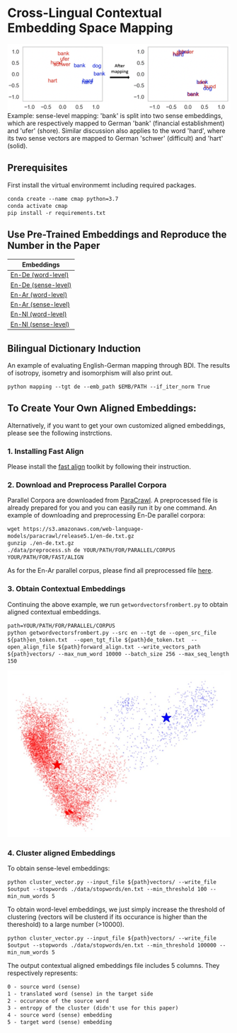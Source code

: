# Cross-Lingual Contextual Embedding Space Mapping
![sense-level](https://github.com/fe1ixxu/Contextual_Mapping/blob/main/figures/sense-level.png)
Example: sense-level mapping: 'bank' is split into two sense embeddings, which are respectively mapped to German 'bank' (financial establishment) and 'ufer' (shore). Similar discussion also applies to the word 'hard', where its two sense vectors are mapped to German 'schwer' (difficult) and 'hart' (solid).

## Prerequisites
First install the virtual environmemt including required packages.

```
conda create --name cmap python=3.7
conda activate cmap
pip install -r requirements.txt
```

## Use Pre-Trained Embeddings and Reproduce the Number in the Paper
|    Embeddings    | 
| ---------- | 
| [En-De (word-level)](https://drive.google.com/file/d/1Yg6hkRvVbF0by34JA02uiJl-4BidI-nN/view?usp=sharing) | 
| [En-De (sense-level)](https://drive.google.com/file/d/1dFb0lxqlBZpjLTmLYiKdxE-Kh48T2SBc/view?usp=sharing) |
| [En-Ar (word-level)](https://drive.google.com/file/d/16Dj3I61sMWqjdXrbWerKFEHquCbV8ZoR/view?usp=sharing) |
| [En-Ar (sense-level)](https://drive.google.com/file/d/1P91Yw2CTkT4TTW99O3dasqq95a73zyjz/view?usp=sharing) |
| [En-Nl (word-level)](https://drive.google.com/file/d/1y0bLLasdsKRxlnadMk5qt8O8T4vjzESn/view?usp=sharing)|
| [En-Nl (sense-level)](https://drive.google.com/file/d/17ojesGWxFMQfo9v19os2FJE4JHeoM0sh/view?usp=sharing)| 

## Bilingual Dictionary Induction
An example of evaluating English-German mapping through BDI. The results of isotropy, isometry and isomorphism will also print out.
```
python mapping --tgt de --emb_path $EMB/PATH --if_iter_norm True
```

## To Create Your Own Aligned Embeddings:
Alternatively, if you want to get your own customized aligned embeddings, please see the following instrctions.

### 1. Installing Fast Align

Please install the [fast align](https://github.com/clab/fast_align) toolkit by following their instruction.

### 2. Download and Preprocess Parallel Corpora

Parallel Corpora are downloaded from [ParaCrawl](https://www.paracrawl.eu/). A preprocessed file is already prepared for you and you can easily run it by one command. An example of downloading and preprocessing En-De parallel corpora:
```
wget https://s3.amazonaws.com/web-language-models/paracrawl/release5.1/en-de.txt.gz
gunzip ./en-de.txt.gz
./data/preprocess.sh de YOUR/PATH/FOR/PARALLEL/CORPUS YOUR/PATH/FOR/FAST/ALIGN
```

As for the En-Ar parallel corpus, please find all preprocessed file [here](https://drive.google.com/drive/folders/1bHD7aATC0ZVio-c3kqbiFzoZzD9DN2qt?usp=sharing).

### 3. Obtain Contextual Embeddings

Continuing the above example, we run `getwordvectorsfrombert.py` to obtain aligned contextual embeddings.
```
path=YOUR/PATH/FOR/PARALLEL/CORPUS
python getwordvectorsfrombert.py --src en --tgt de --open_src_file ${path}en_token.txt  --open_tgt_file ${path}de_token.txt  --open_align_file ${path}forward_align.txt --write_vectors_path ${path}vectors/ --max_num_word 10000 --batch_size 256 --max_seq_length 150
```

![vectors](https://github.com/fe1ixxu/Contextual_Mapping/blob/main/figures/vectors.jpg)

### 4. Cluster aligned Embeddings

To obtain sense-level embeddings:
```
python cluster_vector.py --input_file ${path}vectors/ --write_file $output --stopwords ./data/stopwords/en.txt --min_threshold 100 --min_num_words 5 
```
To obtain word-level embeddings, we just simply increase the threshold of clustering (vectors will be clusterd if its occurance is higher than the thereshold) to a large number (>10000).

```
python cluster_vector.py --input_file ${path}vectors/ --write_file $output --stopwords ./data/stopwords/en.txt --min_threshold 100000 --min_num_words 5 
```

The output contextual aligned embeddings file includes 5 columns. They respectively represents:
```
0 - source word (sense)
1 - translated word (sense) in the target side
2 - occurance of the source word
3 - entropy of the cluster (didn't use for this paper)
4 - source word (sense) embedding
5 - target word (sense) embedding
```



